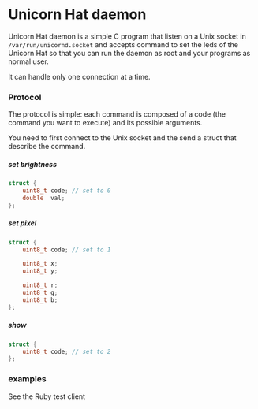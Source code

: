 Unicorn Hat daemon
=====================

Unicorn Hat daemon is a simple C program that listen on a Unix socket in
`/var/run/unicornd.socket` and accepts command to set the leds of the Unicorn
Hat so that you can run the daemon as root and your programs as normal
user.

It can handle only one connection at a time.

### Protocol
The protocol is simple: each command is composed of a code (the command you want
to execute) and its possible arguments.

You need to first connect to the Unix socket and the send a struct that describe
the command.

##### set brightness

```c
struct {
	uint8_t code; // set to 0
	double  val;
};
```

##### set pixel

```c
struct {
	uint8_t code; // set to 1

	uint8_t x;
	uint8_t y;

	uint8_t r;
	uint8_t g;
	uint8_t b;
};
```

##### show

```c
struct {
	uint8_t code; // set to 2
};
```

### examples
See the Ruby test client
